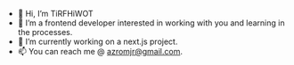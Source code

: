- 👋 Hi, I’m TiRFHiWOT
- 👀 I’m a frontend developer interested in working with you and learning in the processes.
- 🌱 I’m currently working on a next.js project.
- 📫 You can reach me @ azromjr@gmail.com.
